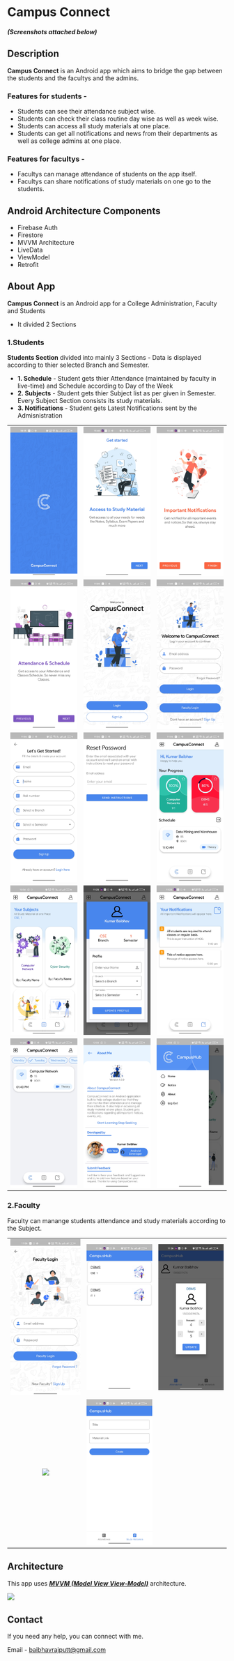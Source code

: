 # Campus Connect   
##### (Screenshots attached below)

## Description
**Campus Connect** is an Android app which aims to bridge the gap between the students and the facultys and the admins. 

### Features for students -
- Students can see their attendance subject wise.
- Students can check their class routine day wise as well as week wise.
- Students can access all study materials at one place.
- Students can get all notifications and news from their departments as well as college admins at one place.

### Features for facultys -
- Facultys can manage attendance of students on the app itself.
- Facultys can share notifications of study materials on one go to the students.

## Android Architecture Components
- Firebase Auth
- Firestore
- MVVM Architecture
- LiveData
- ViewModel
- Retrofit

## About App

**Campus Connect** is an Android app for a College Administration, Faculty and Students

- It divided 2 Sections

### 1.Students
  
**Students Section** divided into mainly 3 Sections  - Data is displayed according to thier selected Branch and Semester.

- **1. Schedule** - Student gets thier Attendance (maintained by faculty in live-time) and Schedule according to Day of the Week
- **2. Subjects** - Student gets thier Subject list as per given in Semester. Every Subject Section consists its study materials.
- **3. Notifications** - Student gets Latest Notifications sent by the Admisnistration
  
  
||||
|:----------------------------------------:|:-----------------------------------------:|:-----------------------------------------: |
| ![](media/21.jpeg) | ![](media/22.jpeg) | ![](media/23.jpeg) | 
| ![](media/23_2.jpeg) | ![](media/24.jpeg) | ![](media/25.jpeg) |
| ![](media/26.jpeg) | ![](media/28.jpeg) | ![](media/29.jpeg) |
| ![](media/30.jpeg) | ![](media/31.jpeg) | ![](media/32.jpeg) |
| ![](media/33.jpeg) | ![](media/34.jpeg) | ![](media/38.jpeg) |

  
  
    
### 2.Faculty

Faculty can manange students attendance and study materials according to the Subject.


||||
|:----------------------------------------:|:-----------------------------------------:|:-----------------------------------------: |
| ![](media/27.jpeg) | ![](media/35.jpeg) | ![](media/36.jpeg) |
| ![](media/40.jpeg) | ![](media/37.jpeg) |



## Architecture
This app uses [***MVVM (Model View View-Model)***](https://developer.android.com/jetpack/docs/guide#recommended-app-arch) architecture.

![](https://developer.android.com/topic/libraries/architecture/images/final-architecture.png)
 


 ## Contact
If you need any help, you can connect with me.

Email - baibhavrajputt@gmail.com
